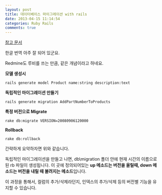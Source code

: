 ```yaml
---
layout: post
title: 데이터베이스 마이그레이션 with rails
date: 2013-04-15 11:14:54
categories: Ruby Rails
comments: true
---
```


[참고 문서](http://rubykr.github.io/rails_guides/migrations.html)

한글 번역 아주 잘 되어 있군요.

Redmine도 루비를 쓰는 만큼, 같은 개념이라고 하네요. 

**모델 생성시**

    rails generate model Product name:string description:text

**독립적인 마이그레이션 만들기**

    rails generate migration AddPartNumberToProducts

**특정 버전으로 Migrate**
    
    rake db:migrate VERSION=20080906120000

**Rollback**

    rake db:rollback


간략하게 요약하자면 위와 같습니다.

독립적인 마이그레이션을 만들고 나면, db\migration 폴더 안에 현재 시간의 이름으로 된 rb 파일이 생성됩니다.
이 곳에 정의되어있는 **up 메소드는 버전을 올릴때, down 메소드는 버전을 내릴 때 불려지는 메소드**입니다.

이 과정을 통해서, 컬럼의 추가/삭제라던지, 인덱스의 추가/삭제 등의 버전별 기능을 유지할 수 있습니다.